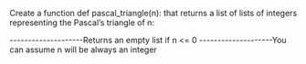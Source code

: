 Create a function def pascal_triangle(n): that returns a list of lists of integers representing the Pascal’s triangle of n:

--------------------Returns an empty list if n <= 0
--------------------You can assume n will be always an integer
